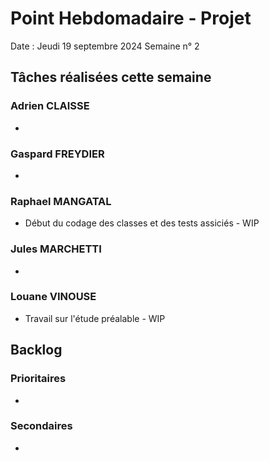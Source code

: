 # Point Hebdomadaire - Projet 

Date : Jeudi 19 septembre 2024
Semaine n° 2

## Tâches réalisées cette semaine

### Adrien CLAISSE
- 

### Gaspard FREYDIER 
- 

### Raphael MANGATAL
- Début du codage des classes et des tests assiciés - WIP

### Jules MARCHETTI
- 

### Louane VINOUSE
- Travail sur l'étude préalable - WIP

## Backlog

### Prioritaires
- 

### Secondaires
- 
